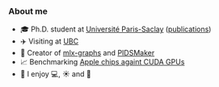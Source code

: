
<!-- ### <samp>&gt;&gt;&gt; Hi there, I'm Tristan! </samp> -->

### About me
- 🎓 Ph.D. student at [Université Paris-Saclay](https://en.wikipedia.org/wiki/Paris-Saclay_University) ([publications](https://scholar.google.fr/citations?hl=en&user=ijVNAGYAAAAJ))
- ✈️ Visiting at [UBC](https://systopia.cs.ubc.ca/)
- 🧪 Creator of [mlx-graphs](https://github.com/mlx-graphs/mlx-graphs) and [PIDSMaker](https://github.com/ubc-provenance/PIDSMaker)
- 📈 Benchmarking [Apple chips againt CUDA GPUs](https://github.com/TristanBilot/mlx-benchmark)
- 🤗 I enjoy 💻, ☀️ and 🌴

<!--[![Readme Card](https://github-readme-stats.vercel.app/api/pin/?username=mlx-graphs&repo=mlx-graphs)](https://github.com/mlx-graphs/mlx-graphs) [![Readme Card](https://github-readme-stats.vercel.app/api/pin/?username=ml-explore&repo=mlx)](https://github.com/ml-explore/mlx)-->

<!--![Tristan Bilot's GitHub stats](https://github-readme-stats.vercel.app/api?username=tristanbilot&show_icons=true&show=reviews,prs_merged)-->
